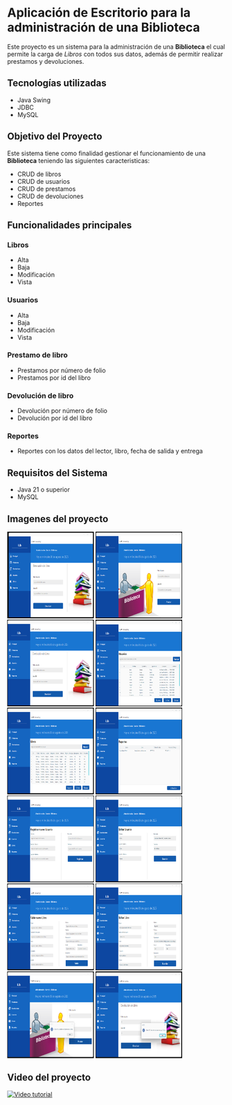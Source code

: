 
# Aplicación de Escritorio para la administración de una **Biblioteca**

Este proyecto es un sistema para la administración de una **Biblioteca** el cual permite la carga de *Libros* con todos sus datos, además de permitir realizar prestamos y devoluciones.

## Tecnologías utilizadas
- Java Swing
- JDBC
- MySQL

## Objetivo del Proyecto

Este sistema tiene como finalidad gestionar el funcionamiento de una **Biblioteca** teniendo las siguientes caracteristicas:

- CRUD de libros
- CRUD de usuarios
- CRUD de prestamos
- CRUD de devoluciones
- Reportes

## Funcionalidades principales

### Libros
- Alta
- Baja
- Modificación
- Vista

### Usuarios
- Alta
- Baja
- Modificación
- Vista

### Prestamo de libro
- Prestamos por número de folio
- Prestamos por id del libro

### Devolución de libro
- Devolución por número de folio
- Devolución por id del libro

### Reportes
- Reportes con los datos del lector, libro, fecha de salida y entrega

## Requisitos del Sistema
- Java 21 o superior
- MySQL

## Imagenes del proyecto

<img src="https://github.com/elavincho/iLIB_Biblioteca/blob/master/img/Captura_de_pantalla_1.png" width="200" height="200" alt="img"/>                      <img src="https://github.com/elavincho/iLIB_Biblioteca/blob/master/img/Captura_de_pantalla_2.png" width="200" height="200" alt="img"/>                          <img src="https://github.com/elavincho/iLIB_Biblioteca/blob/master/img/Captura_de_pantalla_3.png" width="200" height="200" alt="img"/>                          <img src="https://github.com/elavincho/iLIB_Biblioteca/blob/master/img/Captura_de_pantalla_4.png" width="200" height="200" alt="img"/>                          <img src="https://github.com/elavincho/iLIB_Biblioteca/blob/master/img/Captura_de_pantalla_5.png" width="200" height="200" alt="img"/>
                          <img src="https://github.com/elavincho/iLIB_Biblioteca/blob/master/img/Captura_de_pantalla_6.png" width="200" height="200" alt="img"/>
                          <img src="https://github.com/elavincho/iLIB_Biblioteca/blob/master/img/Captura_de_pantalla_7.png" width="200" height="200" alt="img"/>
                          <img src="https://github.com/elavincho/iLIB_Biblioteca/blob/master/img/Captura_de_pantalla_8.png" width="200" height="200" alt="img"/>
                          <img src="https://github.com/elavincho/iLIB_Biblioteca/blob/master/img/Captura_de_pantalla_9.png" width="200" height="200" alt="img"/>
                          <img src="https://github.com/elavincho/iLIB_Biblioteca/blob/master/img/Captura_de_pantalla_10.png" width="200" height="200" alt="img"/>
                          <img src="https://github.com/elavincho/iLIB_Biblioteca/blob/master/img/Captura_de_pantalla_11.png" width="200" height="200" alt="img"/>
                          <img src="https://github.com/elavincho/iLIB_Biblioteca/blob/master/img/Captura_de_pantalla_12.png" width="200" height="200" alt="img"/>


## Video del proyecto

[![Video tutorial]()](https://youtu.be/YN8t1GfLFkY)

